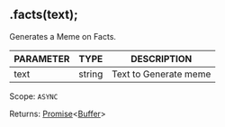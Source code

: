 ## .facts(text);
Generates a Meme on Facts.

| PARAMETER   | TYPE   | DESCRIPTION                                    |
| ----------- | ------ | ---------------------------------------------- |
| text        | string | Text to Generate meme                          |

Scope: `ASYNC`

Returns: <a href="https://developer.mozilla.org/en-US/docs/Web/JavaScript/Reference/Global_Objects/Promise">Promise</a><<a href="https://nodejs.org/dist/latest/docs/api/buffer.html#buffer_class_buffer">Buffer</a>>